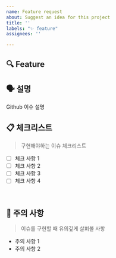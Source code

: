 ```yaml
---
name: Feature request
about: Suggest an idea for this project
title: ''
labels: "✨ feature"
assignees: ''

---
```


## 🔍 Feature
## 🗣 설명

Github 이슈 설명
<br/>

## 📋 체크리스트

> 구현해야하는 이슈 체크리스트

- [ ] 체크 사항 1
- [ ] 체크 사항 2
- [ ] 체크 사항 3
- [ ] 체크 사항 4
<br/>

## 🚧 주의 사항

> 이슈를 구현할 때 유의깊게 살펴볼 사항

- 주의 사항 1
- 주의 사항 2

<br/><br/>
